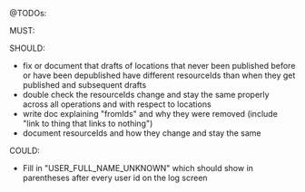 @TODOs:

MUST:

SHOULD:
- fix or document that drafts of locations that never been published before or have been depublished have different resourceIds than when they get published and subsequent drafts
- double check the resourceIds change and stay the same properly across all operations and with respect to locations
- write doc explaining "fromIds" and why they were removed (include "link to thing that links to nothing") 
- document resourceIds and how they change and stay the same

COULD:
- Fill in "USER_FULL_NAME_UNKNOWN" which should show in parentheses after every user id on the log screen
